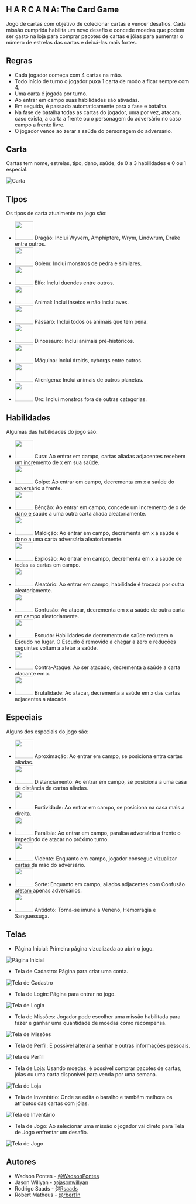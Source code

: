 ## H A R C A N A: The Card Game

Jogo de cartas com objetivo de colecionar cartas e vencer desafios. Cada missão cumprida habilita um novo desafio e concede moedas que podem ser gasto na loja para comprar pacotes de cartas e jóias para aumentar o número de estrelas das cartas e deixá-las mais fortes.

## Regras

- Cada jogador começa com 4 cartas na mão.
- Todo início de turno o jogador puxa 1 carta de modo a ficar sempre com 4.
- Uma carta é jogada por turno.
- Ao entrar em campo suas habilidades são ativadas.
- Em seguida, é passado automaticamente para a fase e batalha.
- Na fase de batalha todas as cartas do jogador, uma por vez, atacam, caso exista, a carta a frente ou o personagem do adversário no caso campo a frente livre.
- O jogador vence ao zerar a saúde do personagem do adversário.

## Carta

Cartas tem nome, estrelas, tipo, dano, saúde, de 0 a 3 habilidades e 0 ou 1 especial.

![Carta](https://github.com/WadsonPontes/HarcanaPrototype/blob/master/img/item/card-exemple-2.png)

## TIpos
Os tipos de carta atualmente no jogo são:
- <img src="https://github.com/WadsonPontes/HarcanaPrototype/blob/master/img/icon/type/dragao.png" width="50" height="50"> Dragão: Inclui Wyvern, Amphiptere, Wrym, Lindwrum, Drake entre outros.
- <img src="https://github.com/WadsonPontes/HarcanaPrototype/blob/master/img/icon/type/golem.png" width="50" height="50"> Golem: Inclui monstros de pedra e similares.
- <img src="https://github.com/WadsonPontes/HarcanaPrototype/blob/master/img/icon/type/elfo.png" width="50" height="50"> Elfo: Inclui duendes entre outros.
- <img src="https://github.com/WadsonPontes/HarcanaPrototype/blob/master/img/icon/type/animal.png" width="50" height="50"> Animal: Inclui insetos e não inclui aves.
- <img src="https://github.com/WadsonPontes/HarcanaPrototype/blob/master/img/icon/type/passaro.png" width="50" height="50"> Pássaro: Inclui todos os animais que tem pena.
- <img src="https://github.com/WadsonPontes/HarcanaPrototype/blob/master/img/icon/type/dinossauro.png" width="50" height="50"> Dinossauro: Inclui animais pré-históricos.
- <img src="https://github.com/WadsonPontes/HarcanaPrototype/blob/master/img/icon/type/maquina.png" width="50" height="50"> Máquina: Inclui droids, cyborgs entre outros.
- <img src="https://github.com/WadsonPontes/HarcanaPrototype/blob/master/img/icon/type/alienigena.png" width="50" height="50"> Alienígena: Inclui animais de outros planetas.
- <img src="https://github.com/WadsonPontes/HarcanaPrototype/blob/master/img/icon/type/orc.png" width="50" height="50"> Orc: Inclui monstros fora de outras categorias.

## Habilidades

Algumas das habilidades do jogo são:

- <img src="https://github.com/WadsonPontes/HarcanaPrototype/blob/master/img/icon/skill/cura.png" width="50" height="50"> Cura: Ao entrar em campo, cartas aliadas adjacentes recebem um incremento de x em sua saúde.
- <img src="https://github.com/WadsonPontes/HarcanaPrototype/blob/master/img/icon/skill/golpe.png" width="50" height="50"> Golpe: Ao entrar em campo, decrementa em x a saúde do adversário a frente.
- <img src="https://github.com/WadsonPontes/HarcanaPrototype/blob/master/img/icon/skill/bencao.png" width="50" height="50"> Bênção: Ao entrar em campo, concede um incremento de x de dano e saúde a uma outra carta aliada aleatoriamente.
- <img src="https://github.com/WadsonPontes/HarcanaPrototype/blob/master/img/icon/skill/maldicao.png" width="50" height="50"> Maldição: Ao entrar em campo, decrementa em x a saúde e dano a uma carta adversária aleatoriamente.
- <img src="https://github.com/WadsonPontes/HarcanaPrototype/blob/master/img/icon/skill/explosao.png" width="50" height="50"> Explosão: Ao entrar em campo, decrementa em x a saúde de todas as cartas em campo.
- <img src="https://github.com/WadsonPontes/HarcanaPrototype/blob/master/img/icon/skill/aleatorio.png" width="50" height="50"> Aleatório: Ao entrar em campo, habilidade é trocada por outra aleatoriamente.
- <img src="https://github.com/WadsonPontes/HarcanaPrototype/blob/master/img/icon/skill/confusao.png" width="50" height="50"> Confusão: Ao atacar, decrementa em x a saúde de outra carta em campo aleatoriamente.
- <img src="https://github.com/WadsonPontes/HarcanaPrototype/blob/master/img/icon/skill/escudo.png" width="50" height="50"> Escudo: Habilidades de decremento de saúde reduzem o Escudo no lugar. O Escudo é removido a chegar a zero e reduções seguintes voltam a afetar a saúde.
- <img src="://github.com/WadsonPontes/HarcanaPrototype/blob/master/img/icon/skill/contra-ataque.png" width="50" height="50"> Contra-Ataque: Ao ser atacado, decrementa a saúde a carta atacante em x.
- <img src="https://github.com/WadsonPontes/HarcanaPrototype/blob/master/img/icon/skill/brutalidade.png" width="50" height="50"> Brutalidade: Ao atacar, decrementa a saúde em x das cartas adjacentes a atacada.

## Especiais

Alguns dos especiais do jogo são:

- <img src="https://github.com/WadsonPontes/HarcanaPrototype/blob/master/img/icon/skill/aproximacao.png" width="50" height="50"> Aproximação: Ao entrar em campo, se posiciona entra cartas aliadas.
- <img src="https://github.com/WadsonPontes/HarcanaPrototype/blob/master/img/icon/skill/distanciamento.png" width="50" height="50"> Distanciamento: Ao entrar em campo, se posiciona a uma casa de distância de cartas aliadas.
- <img src="https://github.com/WadsonPontes/HarcanaPrototype/blob/master/img/icon/skill/furtividade.png" width="50" height="50"> Furtividade: Ao entrar em campo, se posiciona na casa mais a direita.
- <img src="https://github.com/WadsonPontes/HarcanaPrototype/blob/master/img/icon/skill/paralisia.png" width="50" height="50"> Paralisia: Ao entrar em campo, paralisa adversário a frente o impedindo de atacar no próximo turno.
- <img src="https://github.com/WadsonPontes/HarcanaPrototype/blob/master/img/icon/skill/vidente.png" width="50" height="50"> Vidente: Enquanto em campo, jogador consegue vizualizar cartas da mão do adversário.
- <img src="https://github.com/WadsonPontes/HarcanaPrototype/blob/master/img/icon/skill/sorte.png" width="50" height="50"> Sorte: Enquanto em campo, aliados adjacentes com Confusão afetam apenas adversários.
- <img src="https://github.com/WadsonPontes/HarcanaPrototype/blob/master/img/icon/skill/antidoto.png" width="50" height="50"> Antídoto: Torna-se imune a Veneno, Hemorragia e Sanguessuga.

## Telas

- Página Inicial: Primeira página vizualizada ao abrir o jogo.

![Página Inicial](https://github.com/WadsonPontes/HarcanaPrototype/blob/master/img/other/screenshot-pagina-inicial.png)

- Tela de Cadastro: Página para criar uma conta.

![Tela de Cadastro](https://github.com/WadsonPontes/HarcanaPrototype/blob/master/img/other/screenshot-tela-cadastro.png)

- Tela de Login: Página para entrar no jogo.

![Tela de Login](https://github.com/WadsonPontes/HarcanaPrototype/blob/master/img/other/screenshot-tela-login.png)

- Tela de Missões: Jogador pode escolher uma missão habilitada para fazer e ganhar uma quantidade de moedas como recompensa.

![Tela de Missões](https://github.com/WadsonPontes/HarcanaPrototype/blob/master/img/other/screenshot-tela-missoes.png)

- Tela de Perfil: É possível alterar a senhar e outras informações pessoais.

![Tela de Perfil](https://github.com/WadsonPontes/HarcanaPrototype/blob/master/img/other/screenshot-tela-perfil.png)

- Tela de Loja: Usando moedas, é possível comprar pacotes de cartas, jóias ou uma carta disponível para venda por uma semana.

![Tela de Loja](https://github.com/WadsonPontes/HarcanaPrototype/blob/master/img/other/screenshot-tela-loja.png)

- Tela de Inventário: Onde se edita o baralho e também melhora os atributos das cartas com jóias.

![Tela de Inventário](https://github.com/WadsonPontes/HarcanaPrototype/blob/master/img/other/screenshot-tela-inventario.png)

- Tela de Jogo: Ao selecionar uma missão o jogador vai direto para Tela de Jogo enfrentar um desafio.

![Tela de Jogo](https://github.com/WadsonPontes/HarcanaPrototype/blob/master/img/other/screenshot-tela-jogo.png)

## Autores

- Wadson Pontes - [@WadsonPontes](https://github.com/WadsonPontes)
- Jason Willyan - [@jasonwillyan](https://github.com/jasonwillyan)
- Rodrigo Saads - [@Rsaads](https://github.com/Rsaads)
- Robert Matheus - [@rbert1n](https://github.com/rbert1n)